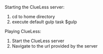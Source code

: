 Starting the ClueLess server:

1. cd to home directory
2. execute default gulp task
	$gulp

Playing ClueLess:

1. Start the ClueLess server
2. Navigate to the url provided by the server

